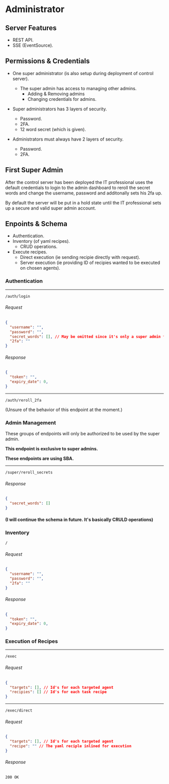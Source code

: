 # Administrator

## Server Features

- REST API.
- SSE (EventSource).

## Permissions & Credentials

- One super administrator (is also setup during deployment of control server).
  - The super admin has access to managing other admins.
    - Adding & Removing admins
    - Changing credentials for admins.

- Super administrators has 3 layers of security.
  - Password.
  - 2FA.
  - 12 word secret (which is given).

- Administrators must always have 2 layers of security.
  - Password.
  - 2FA.
  
## First Super Admin

After the control server has been deployed the IT professional uses the default credentials to login to the admin dashboard to reroll the secret words and change the username, password and additonally sets his 2fa up.

By default the server will be put in a hold state until the IT professional sets up a secure and valid super admin account.

## Enpoints & Schema

- Authentication.
- Inventory (of yaml recipes).
  - CRUD operations.
- Execute recipes.
  - Direct execution (ie sending recipie directly with request).
  - Server execution (ie providing ID of recipies wanted to be executed on chosen agents).
  
### Authentication

---
`/auth/login`

###### Request

```json
{
  "username": "",
  "password": "",
  "secret_words": [], // May be omitted since it's only a super admin feature.
  "2fa": ""
}
```

###### Response

```json
{
  "token": "",
  "expiry_date": 0,
}
```

---
`/auth/reroll_2fa`

(Unsure of the behavior of this endpoint at the moment.)

### Admin Management

These groups of endpoints will only be authorized to be used by the super admin.

**This endpoint is exclusive to super admins.**

**These endpoints are using SBA.**

---
`/super/reroll_secrets`

###### Response

```json
{
  "secret_words": []
}
```

#### (I will continue the schema in future. It's basically CRULD operations)

### Inventory

`/`

###### Request

```json
{
  "username": "",
  "password": "",
  "2fa": ""
}
```

###### Response

```json
{
  "token": "",
  "expiry_date": 0,
}
```

### Execution of Recipes

---
`/exec`

###### Request

```json
{
  "targets": [], // Id's for each targeted agent
  "recipies": [] // Id's for each task recipe
}
```

---
`/exec/direct`

###### Request

```json
{
  "targets": [], // Id's for each targeted agent
  "recipe": "" // The yaml reciple inlined for execution
}
```

###### Response

`200 OK`